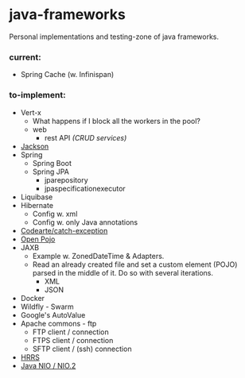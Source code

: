# java-frameworks
Personal implementations and testing-zone of java frameworks.

### current:
* Spring Cache (w. Infinispan)
  
  
### to-implement:
* Vert-x
  * What happens if I block all the workers in the pool?
  * web
    * rest API _(CRUD services)_
* [Jackson](https://github.com/FasterXML/jackson)
* Spring
  * Spring Boot
  * Spring JPA
    * jparepository
    * jpaspecificationexecutor
* Liquibase
* Hibernate
  * Config w. xml
  * Config w. only Java annotations
* [Codearte/catch-exception](https://github.com/Codearte/catch-exception)
* [Open Pojo](https://github.com/oshoukry/openpojo)
* JAXB  
  * Example w. ZonedDateTime & Adapters.  
  * Read an already created file and set a custom element (POJO) parsed in the middle of it. Do so with several iterations.  
    * XML  
    * JSON
* Docker
* Wildfly - Swarm
* Google's AutoValue
* Apache commons - ftp
  * FTP client / connection
  * FTPS client / connection
  * SFTP client / (ssh) connection
* [HRRS](https://github.com/vy/hrrs)
* [Java NIO / NIO.2](http://tutorials.jenkov.com/java-nio/index.html)
